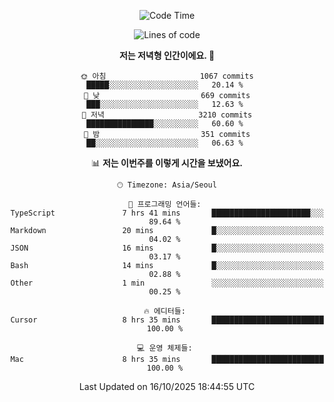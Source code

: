 <div align='center'>
 
<!--START_SECTION:waka-->
![Code Time](http://img.shields.io/badge/Code%20Time-4%2C654%20hrs%2052%20mins-blue)

![Lines of code](https://img.shields.io/badge/%EC%A0%80%EB%8A%94%20%EC%97%AC%ED%83%9C%EA%B9%8C%EC%A7%80%20-2.1%20million%20%EC%A4%84%EC%9D%98%20%EC%BD%94%EB%93%9C%EB%A5%BC%20%EC%9E%91%EC%84%B1%ED%96%88%EC%96%B4%EC%9A%94.-blue)

**저는 저녁형 인간이에요. 🦉** 

```text
🌞 아침                     1067 commits        █████░░░░░░░░░░░░░░░░░░░░   20.14 % 
🌆 낮　                     669 commits         ███░░░░░░░░░░░░░░░░░░░░░░   12.63 % 
🌃 저녁                     3210 commits        ███████████████░░░░░░░░░░   60.60 % 
🌙 밤　                     351 commits         ██░░░░░░░░░░░░░░░░░░░░░░░   06.63 % 
```


📊 **저는 이번주를 이렇게 시간을 보냈어요.** 

```text
🕑︎ Timezone: Asia/Seoul

💬 프로그래밍 언어들: 
TypeScript               7 hrs 41 mins       ██████████████████████░░░   89.64 % 
Markdown                 20 mins             █░░░░░░░░░░░░░░░░░░░░░░░░   04.02 % 
JSON                     16 mins             █░░░░░░░░░░░░░░░░░░░░░░░░   03.17 % 
Bash                     14 mins             █░░░░░░░░░░░░░░░░░░░░░░░░   02.88 % 
Other                    1 min               ░░░░░░░░░░░░░░░░░░░░░░░░░   00.25 % 

🔥 에디터들: 
Cursor                   8 hrs 35 mins       █████████████████████████   100.00 % 

💻 운영 체제들: 
Mac                      8 hrs 35 mins       █████████████████████████   100.00 % 
```


 Last Updated on 16/10/2025 18:44:55 UTC
<!--END_SECTION:waka-->
 </div>
<!---
Emewjin/Emewjin is a ✨ special ✨ repository because its `README.md` (this file) appears on your GitHub profile.
You can click the Preview link to take a look at your changes.
--->
